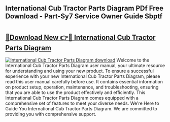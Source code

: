## International Cub Tractor Parts Diagram PDf Free Download - Part-Sy7 Service Owner Guide Sbptf

# <h2><a href="http://dftmris.blite.top/?on=International+Cub+Tractor+Parts+Diagram">🔗Download New 👉🔴 International Cub Tractor Parts Diagram</a></h2>

[![International Cub Tractor Parts Diagram download](https://i.imgur.com/lujVjoI.png)](http://dftmris.blite.top/?on=International+Cub+Tractor+Parts+Diagram)
Welcome to the International Cub Tractor Parts Diagram user manual, your ultimate resource for understanding and using your new product. To ensure a successful experience with your new International Cub Tractor Parts Diagram, please read this user manual carefully before use. It contains essential information on product setup, operation, maintenance, and troubleshooting, ensuring that you are able to use the product effectively and efficiently. This International Cub Tractor Parts Diagram comes equipped with a comprehensive set of features to meet your diverse needs. We're Here to Guide You International Cub Tractor Parts Diagram. We are committed to providing you with comprehensive support.

